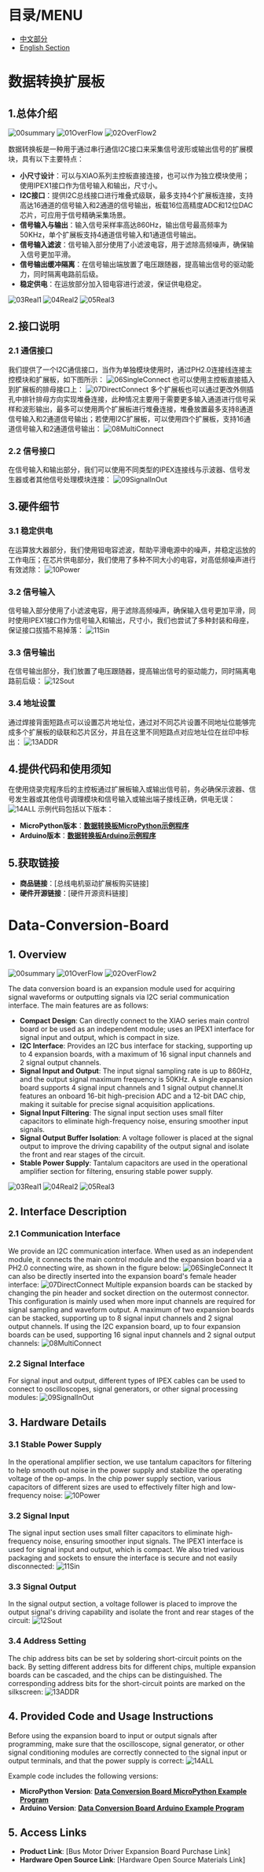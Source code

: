 # 目录/MENU

- [中文部分](#数据转换扩展板)
- [English Section](#Data-Conversion-Board)

# 数据转换扩展板
## 1.总体介绍
![00summary](image/00summary.png)
![01OverFlow](image/01OverFlow.JPG)
![02OverFlow2](image/02OverFlow2.JPG)

数据转换板是一种用于通过串行通信I2C接口来采集信号波形或输出信号的扩展模块，具有以下主要特点：
- **小尺寸设计**：可以与XIAO系列主控板直接连接，也可以作为独立模块使用；使用IPEX1接口作为信号输入和输出，尺寸小。
- **I2C接口**：提供I2C总线接口进行堆叠式级联，最多支持4个扩展板连接，支持高达16通道的信号输入和2通道的信号输出，板载16位高精度ADC和12位DAC芯片，可应用于信号精确采集场景。
- **信号输入与输出**：输入信号采样率高达860Hz，输出信号最高频率为50KHz，单个扩展板支持4通道信号输入和1通道信号输出。
- **信号输入滤波**：信号输入部分使用了小滤波电容，用于滤除高频噪声，确保输入信号更加平滑。
- **信号输出缓冲隔离**：在信号输出端放置了电压跟随器，提高输出信号的驱动能力，同时隔离电路前后级。
- **稳定供电**：在运放部分加入钽电容进行滤波，保证供电稳定。

![03Real1](image/03Real1.JPG)
![04Real2](image/04Real2.JPG)
![05Real3](image/05Real3.JPG)

## 2.接口说明
### 2.1 通信接口
我们提供了一个I2C通信接口，当作为单独模块使用时，通过PH2.0连接线连接主控模块和扩展板，如下图所示：
![06SingleConnect](image/06SingleConnect.png)
也可以使用主控板直接插入到扩展板的排母接口上：
![07DirectConnect](image/07DirectConnect.png)
多个扩展板也可以通过更改外侧插孔中排针排母方向实现堆叠连接，此种情况主要用于需要更多输入通道进行信号采样和波形输出，最多可以使用两个扩展板进行堆叠连接，堆叠放置最多支持8通道信号输入和2通道信号输出；若使用I2C扩展板，可以使用四个扩展板，支持16通道信号输入和2通道信号输出：
![08MultiConnect](image/08MultiConnect.png)

### 2.2 信号接口
在信号输入和输出部分，我们可以使用不同类型的IPEX连接线与示波器、信号发生器或者其他信号处理模块连接：
![09SignalInOut](image/09SignalInOut.png)

## 3.硬件细节
### 3.1 稳定供电
在运算放大器部分，我们使用钽电容滤波，帮助平滑电源中的噪声，并稳定运放的工作电压；在芯片供电部分，我们使用了多种不同大小的电容，对高低频噪声进行有效滤除：
![10Power](image/10Power.png)

### 3.2 信号输入
信号输入部分使用了小滤波电容，用于滤除高频噪声，确保输入信号更加平滑，同时使用IPEX1接口作为信号输入和输出，尺寸小，我们也尝试了多种封装和母座，保证接口拔插不易掉落：
![11Sin](image/11Sin.png)

### 3.3 信号输出
在信号输出部分，我们放置了电压跟随器，提高输出信号的驱动能力，同时隔离电路前后级：
![12Sout](image/12Sout.png)

### 3.4 地址设置
通过焊接背面短路点可以设置芯片地址位，通过对不同芯片设置不同地址位能够完成多个扩展板的级联和芯片区分，并且在这里不同短路点对应地址位在丝印中标出：
![13ADDR](image/13ADDR.png)

## 4.提供代码和使用须知
在使用烧录完程序后的主控板通过扩展板输入或输出信号前，务必确保示波器、信号发生器或其他信号调理模块和信号输入或输出端子接线正确，供电无误：
![14ALL](image/14ALL.JPG)
示例代码包括以下版本：
- **MicroPython版本**：[**数据转换板MicroPython示例程序**](https://github.com/leezisheng/Domino-Series-Expansion-Board/tree/main/Data-Conversion-Board/code/MicroPython)
- **Arduino版本**：[**数据转换板Arduino示例程序**](https://github.com/leezisheng/Domino-Series-Expansion-Board/tree/main/Data-Conversion-Board/code/Arduino)

## 5.获取链接
- **商品链接**：[总线电机驱动扩展板购买链接]
- **硬件开源链接**：[硬件开源资料链接]

# Data-Conversion-Board
## 1. Overview
![00summary](image/00summary.png)
![01OverFlow](image/01OverFlow.JPG)
![02OverFlow2](image/02OverFlow2.JPG)

The data conversion board is an expansion module used for acquiring signal waveforms or outputting signals via I2C serial communication interface. The main features are as follows:
- **Compact Design**: Can directly connect to the XIAO series main control board or be used as an independent module; uses an IPEX1 interface for signal input and output, which is compact in size.
- **I2C Interface**: Provides an I2C bus interface for stacking, supporting up to 4 expansion boards, with a maximum of 16 signal input channels and 2 signal output channels.
- **Signal Input and Output**: The input signal sampling rate is up to 860Hz, and the output signal maximum frequency is 50KHz. A single expansion board supports 4 signal input channels and 1 signal output channel.It features an onboard 16-bit high-precision ADC and a 12-bit DAC chip, making it suitable for precise signal acquisition applications.
- **Signal Input Filtering**: The signal input section uses small filter capacitors to eliminate high-frequency noise, ensuring smoother input signals.
- **Signal Output Buffer Isolation**: A voltage follower is placed at the signal output to improve the driving capability of the output signal and isolate the front and rear stages of the circuit.
- **Stable Power Supply**: Tantalum capacitors are used in the operational amplifier section for filtering, ensuring stable power supply.

![03Real1](image/03Real1.JPG)
![04Real2](image/04Real2.JPG)
![05Real3](image/05Real3.JPG)

## 2. Interface Description
### 2.1 Communication Interface
We provide an I2C communication interface. When used as an independent module, it connects the main control module and the expansion board via a PH2.0 connecting wire, as shown in the figure below:
![06SingleConnect](image/06SingleConnect.png)
It can also be directly inserted into the expansion board's female header interface:
![07DirectConnect](image/07DirectConnect.png)
Multiple expansion boards can be stacked by changing the pin header and socket direction on the outermost connector. This configuration is mainly used when more input channels are required for signal sampling and waveform output. A maximum of two expansion boards can be stacked, supporting up to 8 signal input channels and 2 signal output channels. If using the I2C expansion board, up to four expansion boards can be used, supporting 16 signal input channels and 2 signal output channels:
![08MultiConnect](image/08MultiConnect.png)

### 2.2 Signal Interface
For signal input and output, different types of IPEX cables can be used to connect to oscilloscopes, signal generators, or other signal processing modules:
![09SignalInOut](image/09SignalInOut.png)

## 3. Hardware Details
### 3.1 Stable Power Supply
In the operational amplifier section, we use tantalum capacitors for filtering to help smooth out noise in the power supply and stabilize the operating voltage of the op-amps. In the chip power supply section, various capacitors of different sizes are used to effectively filter high and low-frequency noise:
![10Power](image/10Power.png)

### 3.2 Signal Input
The signal input section uses small filter capacitors to eliminate high-frequency noise, ensuring smoother input signals. The IPEX1 interface is used for signal input and output, which is compact. We also tried various packaging and sockets to ensure the interface is secure and not easily disconnected:
![11Sin](image/11Sin.png)

### 3.3 Signal Output
In the signal output section, a voltage follower is placed to improve the output signal's driving capability and isolate the front and rear stages of the circuit:
![12Sout](image/12Sout.png)

### 3.4 Address Setting
The chip address bits can be set by soldering short-circuit points on the back. By setting different address bits for different chips, multiple expansion boards can be cascaded, and the chips can be distinguished. The corresponding address bits for the short-circuit points are marked on the silkscreen:
![13ADDR](image/13ADDR.png)

## 4. Provided Code and Usage Instructions
Before using the expansion board to input or output signals after programming, make sure that the oscilloscope, signal generator, or other signal conditioning modules are correctly connected to the signal input or output terminals, and that the power supply is correct:
![14ALL](image/14ALL.JPG)

Example code includes the following versions:
- **MicroPython Version**: [**Data Conversion Board MicroPython Example Program**](https://github.com/leezisheng/Domino-Series-Expansion-Board/tree/main/Data-Conversion-Board/code/MicroPython)
- **Arduino Version**: [**Data Conversion Board Arduino Example Program**](https://github.com/leezisheng/Domino-Series-Expansion-Board/tree/main/Data-Conversion-Board/code/Arduino)

## 5. Access Links
- **Product Link**: [Bus Motor Driver Expansion Board Purchase Link]
- **Hardware Open Source Link**: [Hardware Open Source Materials Link]